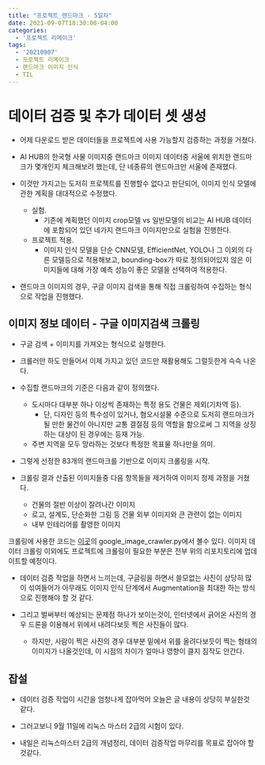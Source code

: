 ```yaml
---
title: "프로젝트_랜드마크 - 5일차"
date: 2021-09-07T18:30:00-04:00
categories:
  - '프로젝트 리메이크'
tags:
  - '20210907'
  - 프로젝트 리메이크
  - 랜드마크 이미지 인식
  - TIL
---
```




# 데이터 검증 및 추가 데이터 셋 생성
* 어제 다운로드 받은 데이터들을 프로젝트에 사용 가능할지 검증하는 과정을 거쳤다.
* AI HUB의 한국형 사물 이미지중 랜드마크 이미지 데이터중 서울에 위치한 랜드마크가 몇개인지 체크해보려 했는데, 단 네종류의 랜드마크만 서울에 존재했다.
* 이것만 가지고는 도저히 프로젝트를 진행할수 없다고 판단되어, 이미지 인식 모델에 관한 계획을 대대적으로 수정했다.

  * 실험.
    * 기존에 계획했던 이미지 crop모델 vs 일반모델의 비교는 AI HUB 데이터에 포함되어 있던 네가지 랜드마크 이미지만으로 실험을 진행한다.
  * 프로젝트 적용.
    * 이미지 인식 모델을 단순 CNN모델, EfficientNet, YOLO나 그 이외의 다른 모델등으로 적용해보고, bounding-box가 따로 정의되어있지 않은 이미지들에 대해 가장 예측 성능이 좋은 모델을 선택하여 적용한다.
  
* 랜드마크 이미지의 경우, 구글 이미지 검색을 통해 직접 크롤링하여 수집하는 형식으로 작업을 진행했다.

## 이미지 정보 데이터 - 구글 이미지검색 크롤링
* 구글 검색 + 이미지를 가져오는 형식으로 실행한다.

* 크롤러만 하도 만들어서 이제 가지고 있던 코드만 재활용해도 그럴듯한게 슥슥 나온다.

* 수집할 랜드마크의 기준은 다음과 같이 정의했다.
  * 도시마다 대부분 하나 이상씩 존재하는 특정 용도 건물은 제외(기차역 등).
    * 단, 디자인 등의 특수성이 있거나, 혐오시설물 수준으로 도저히 랜드마크가 될 만한 물건이 아니지만 교통 결절점 등의 역할을 함으로써 그 지역을 상징하는 대상이 된 경우에는 등재 가능.
  * 주변 지역을 모두 망라하는 것보다 특정한 목표물 하나만을 의미.

* 그렇게 선정한 83개의 랜드마크를 기반으로 이미지 크롤링을 시작.

* 크롤링 결과 산출된 이미지들중 다음 항목들을 제거하여 이미지 정제 과정을 거쳤다.
  * 건물의 절반 이상이 잘려나간 이미지
  * 로고, 설계도, 단순화한 그림 등 건물 외부 이미지와 큰 관련이 없는 이미지
  * 내부 인테리어를 촬영한 이미지

크롤링에 사용한 코드는 [이곳]("https://github.com/1geraldine1/landmark_image_crawler")의 google_image_crawler.py에서 볼수 있다.
이미지 데이터 크롤링 이외에도 프로젝트에 크롤링이 필요한 부분은 전부 위의 리포지토리에 업데이트할 예정이다.

* 데이터 검증 작업을 하면서 느끼는데, 구글링을 하면서 쓸모없는 사진이 상당히 많이 섞여들어가 아무래도 이미지 인식 단계에서 Augmentation을 최대한 하는 방식으로 진행해야 할 것 같다.

* 그리고 벌써부터 예상되는 문제점 하나가 보이는것이, 인터넷에서 긁어온 사진의 경우 드론을 이용해서 위에서 내려다보듯 찍은 사진들이 많다.
  * 하지만, 사람이 찍은 사진의 경우 대부분 밑에서 위를 올려다보듯이 찍는 형태의 이미지가 나올것인데, 이 시점의 차이가 얼마나 영향이 클지 짐작도 안간다.


## 잡설

* 데이터 검증 작업이 시간을 엄청나게 잡아먹어 오늘은 글 내용이 상당히 부실한것 같다.

* 그러고보니 9월 11일에 리눅스 마스터 2급의 시험이 있다.

* 내일은 리눅스마스터 2급의 개념정리, 데이터 검증작업 마무리를 목표로 잡아야 할것같다. 


  